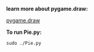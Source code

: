 **learn more about pygame.draw:**

[pygame.draw](pygame.org.docs)

**To run Pie.py:**

`sudo ./Pie.py`
